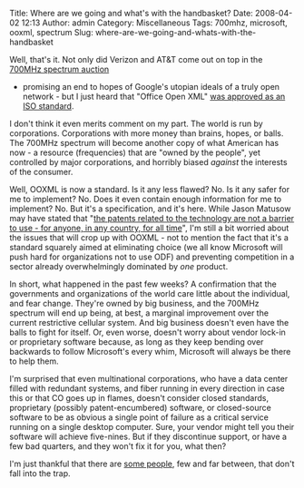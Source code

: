 Title: Where are we going and what's with the handbasket?
Date: 2008-04-02 12:13
Author: admin
Category: Miscellaneous
Tags: 700mhz, microsoft, ooxml, spectrum
Slug: where-are-we-going-and-whats-with-the-handbasket

Well, that's it. Not only did Verizon and AT&T come out on top in the
[700MHz spectrum
auction](http://www.engadget.com/2008/03/20/fcc-releases-700mhz-auction-details-verizon-atandt-big-winners/)
- promising an end to hopes of Google's utopian ideals of a truly open
network - but I just heard that "Office Open XML" [was approved as an
ISO standard](http://www.iso.org/iso/pressrelease.htm?refid=Ref1123).

I don't think it even merits comment on my part. The world is run by
corporations. Corporations with more money than brains, hopes, or balls.
The 700MHz spectrum will become another copy of what American has now -
a resource (frequencies) that are "owned by the people", yet controlled
by major corporations, and horribly biased
*against* the interests of the
consumer.

Well, OOXML is now a standard. Is it any less flawed? No. Is it any
safer for me to implement? No. Does it even contain enough information
for me to implement? No. But it's a specification, and it's here. While
Jason Matusow may have stated that "[the patents related to the
technology are not a barrier to use - for anyone, in any country, for
all
time](http://blogs.msdn.com/jasonmatusow/archive/2008/02/26/open-xml-brm-day-2-thoughts.aspx)",
I'm still a bit worried about the issues that will crop up with OOXML -
not to mention the fact that it's a standard squarely aimed at
eliminating choice (we all know Microsoft will push hard for
organizations not to use ODF) and preventing competition in a sector
already overwhelmingly dominated by *one* product.

In short, what happened in the past few weeks? A confirmation that the
governments and organizations of the world care little about the
individual, and fear change. They're owned by big business, and the
700MHz spectrum will end up being, at best, a marginal improvement over
the current restrictive cellular system. And big business doesn't even
have the balls to fight for itself. Or, even worse, doesn't worry about
vendor lock-in or proprietary software because, as long as they keep
bending over backwards to follow Microsoft's every whim, Microsoft will
always be there to help them.

I'm surprised that even multinational corporations, who have a data
center filled with redundant systems, and fiber running in every
direction in case this or that CO goes up in flames, doesn't consider
closed standards, proprietary (possibly patent-encumbered) software, or
closed-source software to be as obvious a single point of failure as a
critical service running on a single desktop computer. Sure, your vendor
might tell you their software will achieve five-nines. But if they
discontinue support, or have a few bad quarters, and they won't fix it
for you, what then?

I'm just thankful that there are [some
people](http://blogs.sun.com/jonathan/), few and far between, that don't
fall into the trap.
